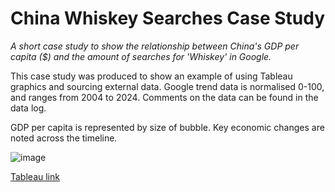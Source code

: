 # China Whiskey Searches Case Study

*A short case study to show the relationship between China's GDP per capita ($) and the amount of searches for 'Whiskey' in Google.*

This case study was produced to show an example of using Tableau graphics and sourcing external data. Google trend data is normalised 0-100, and ranges from 2004 to 2024. Comments on the data can be found in the data log.

GDP per capita is represented by size of bubble. Key economic changes are noted across the timeline. 


![image](https://github.com/danielcapehorn/China_Whiskey_Searches/assets/158836200/3bc5a571-398d-45db-ba34-acc1184dd5fb)





[Tableau link](https://public.tableau.com/views/WhiskeyTrendinChina/Dashboard1?:language=en-US&:display_count=n&:origin=viz_share_link)
